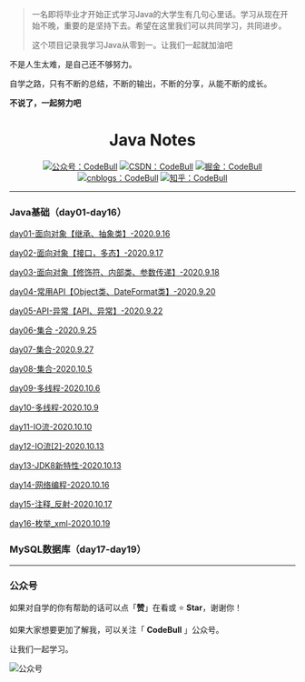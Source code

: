 > 一名即将毕业才开始正式学习Java的大学生有几句心里话。学习从现在开始不晚，重要的是坚持下去。希望在这里我们可以共同学习，共同进步。
>
> 这个项目记录我学习Java从零到一。让我们一起就加油吧

不是人生太难，是自己还不够努力。

自学之路，只有不断的总结，不断的输出，不断的分享，从能不断的成长。

**不说了，一起努力吧**

<h1 align="center"> Java Notes </h1>

<p align="center">
  <a href="#公众号">
    <img src="https://img.shields.io/badge/%E5%85%AC%E4%BC%97%E5%8F%B7-CodeBull-success.svg" alt="公众号：CodeBull"></a>
  <a href="https://blog.csdn.net/CodeBull_K"><img src="https://img.shields.io/badge/csdn-CSDN-red.svg" alt="CSDN：CodeBull"></a>
  <a href="https://juejin.im/user/3500443281667448"><img src="https://img.shields.io/badge/juejin-掘金-blue.svg" alt="掘金：CodeBull"></a>
     <a href="https://www.cnblogs.com/codebull/"><img src="https://img.shields.io/badge/cnblogs-%E5%8D%9A%E5%AE%A2%E5%9B%AD-inactive.svg" alt="cnblogs：CodeBull"></a>
  <a href="https://www.zhihu.com/people/codebull"><img src="https://img.shields.io/badge/zhihu-知乎-informational" alt="知乎：CodeBull"></a>
</p>



------

### Java基础（day01-day16）

[day01-面向对象【继承、抽象类】-2020.9.16](docs/java/basics/day01-面向对象（继承、抽象类）.md)

[day02-面向对象【接口，多态】-2020.9.17](docs/java/basics/day02-面向对象（接口与多态）.md)

[day03-面向对象【修饰符、内部类、参数传递】-2020.9.18](docs/java/basics/day03-面向对象（修饰符、内部类、参数传递）.md)

[day04-常用API【Object类、DateFormat类】-2020.9.20](docs/java/basics/day04-常用API(Object类、DateFormat类).md)

[day05-API-异常【API、异常】-2020.9.22](docs/java/basics/day05-API-异常（API、异常）.md)

[day06-集合 -2020.9.25](docs/java/basics/day06-集合[1].md)

[day07-集合-2020.9.27](docs/java/basics/day07-集合[2].md)

[day08-集合-2020.10.5](docs/java/basics/day08-集合[3].md)

[day09-多线程-2020.10.6](docs/java/basics/day-09多线程[1].md)

[day10-多线程-2020.10.9](docs/java/basics/day-10多线程[2].md)

[day11-IO流-2020.10.10](docs/java/basics/day11-IO流[1].md)

[day12-IO流[2]-2020.10.13](docs/java/basics/day12-IO流[2].md)

[day13-JDK8新特性-2020.10.13](docs/java/basics/day13-JDK8新特性.md)

[day14-网络编程-2020.10.16](docs/java/basics/day14-网络编程.md)

[day15-注释_反射-2020.10.17](docs/java/basics/day15-注释_反射.md)

[day16-枚举_xml-2020.10.19](docs/java/basics/day16-枚举_xml.md)

### MySQL数据库（day17-day19）



------

### 公众号

 <a name="公众号"></a>

如果对自学的你有帮助的话可以点「**赞**」在看或 :star: **Star**，谢谢你！

如果大家想要更加了解我，可以关注「 **CodeBull** 」公众号。

让我们一起学习。

![公众号](https://cdn.jsdelivr.net/gh/kun213/picbed/img/20200917162609.jpg)

